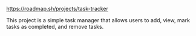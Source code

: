 https://roadmap.sh/projects/task-tracker

This project is a simple task manager that allows users to add, view, mark tasks as completed, and remove tasks.












